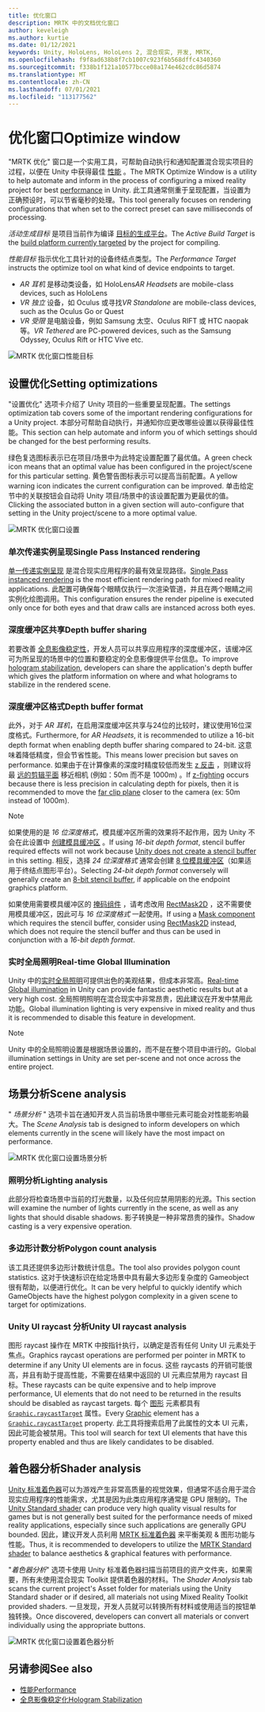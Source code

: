 ```yaml
---
title: 优化窗口
description: MRTK 中的文档优化窗口
author: keveleigh
ms.author: kurtie
ms.date: 01/12/2021
keywords: Unity, HoloLens, HoloLens 2, 混合现实, 开发, MRTK,
ms.openlocfilehash: f9f8ad638b8f7cb1007c923f6b568dffc4340360
ms.sourcegitcommit: f338b1f121a10577bcce08a174e462cdc86d5874
ms.translationtype: MT
ms.contentlocale: zh-CN
ms.lasthandoff: 07/01/2021
ms.locfileid: "113177562"
---
```

# <a name="optimize-window"></a><span data-ttu-id="6aa4d-104">优化窗口</span><span class="sxs-lookup"><span data-stu-id="6aa4d-104">Optimize window</span></span>

<span data-ttu-id="6aa4d-105">"MRTK 优化" 窗口是一个实用工具，可帮助自动执行和通知配置混合现实项目的过程，以便在 Unity 中获得最佳 [性能](../../performance/perf-getting-started.md) 。</span><span class="sxs-lookup"><span data-stu-id="6aa4d-105">The MRTK Optimize Window is a utility to help automate and inform in the process of configuring a mixed reality project for best [performance](../../performance/perf-getting-started.md) in Unity.</span></span> <span data-ttu-id="6aa4d-106">此工具通常侧重于呈现配置，当设置为正确预设时，可以节省毫秒的处理。</span><span class="sxs-lookup"><span data-stu-id="6aa4d-106">This tool generally focuses on rendering configurations that when set to the correct preset can save milliseconds of processing.</span></span>

<span data-ttu-id="6aa4d-107">*活动生成目标* 是项目当前作为编译 [目标的生成平台](https://docs.unity3d.com/Manual/BuildSettings.html)。</span><span class="sxs-lookup"><span data-stu-id="6aa4d-107">The *Active Build Target* is the [build platform currently targeted](https://docs.unity3d.com/Manual/BuildSettings.html) by the project for compiling.</span></span>

<span data-ttu-id="6aa4d-108">*性能目标* 指示优化工具针对的设备终结点类型。</span><span class="sxs-lookup"><span data-stu-id="6aa4d-108">The *Performance Target* instructs the optimize tool on what kind of device endpoints to target.</span></span>

- <span data-ttu-id="6aa4d-109">*AR 耳机* 是移动类设备，如 HoloLens</span><span class="sxs-lookup"><span data-stu-id="6aa4d-109">*AR Headsets* are mobile-class devices, such as HoloLens</span></span>
- <span data-ttu-id="6aa4d-110">*VR 独立* 设备，如 Oculus 或寻找</span><span class="sxs-lookup"><span data-stu-id="6aa4d-110">*VR Standalone* are mobile-class devices, such as the Oculus Go or Quest</span></span>
- <span data-ttu-id="6aa4d-111">*VR 受限* 是电脑设备，例如 Samsung 太空、Oculus RIFT 或 HTC naopak 等。</span><span class="sxs-lookup"><span data-stu-id="6aa4d-111">*VR Tethered* are PC-powered devices, such as the Samsung Odyssey, Oculus Rift or HTC Vive etc.</span></span>

![MRTK 优化窗口性能目标](../images/performance/OptimizeWindowPerformanceTarget.jpg)

## <a name="setting-optimizations"></a><span data-ttu-id="6aa4d-113">设置优化</span><span class="sxs-lookup"><span data-stu-id="6aa4d-113">Setting optimizations</span></span>

<span data-ttu-id="6aa4d-114">"设置优化" 选项卡介绍了 Unity 项目的一些重要呈现配置。</span><span class="sxs-lookup"><span data-stu-id="6aa4d-114">The settings optimization tab covers some of the important rendering configurations for a Unity project.</span></span> <span data-ttu-id="6aa4d-115">本部分可帮助自动执行，并通知你应更改哪些设置以获得最佳性能。</span><span class="sxs-lookup"><span data-stu-id="6aa4d-115">This section can help automate and inform you of which settings should be changed for the best performing results.</span></span>

<span data-ttu-id="6aa4d-116">绿色复选图标表示已在项目/场景中为此特定设置配置了最优值。</span><span class="sxs-lookup"><span data-stu-id="6aa4d-116">A green check icon means that an optimal value has been configured in the project/scene for this particular setting.</span></span> <span data-ttu-id="6aa4d-117">黄色警告图标表示可以提高当前配置。</span><span class="sxs-lookup"><span data-stu-id="6aa4d-117">A yellow warning icon indicates the current configuration can be improved.</span></span> <span data-ttu-id="6aa4d-118">单击给定节中的关联按钮会自动将 Unity 项目/场景中的该设置配置为更最优的值。</span><span class="sxs-lookup"><span data-stu-id="6aa4d-118">Clicking the associated button in a given section will auto-configure that setting in the Unity project/scene to a more optimal value.</span></span>

![MRTK 优化窗口设置](../images/performance/OptimizeWindow_Settings.png)

### <a name="single-pass-instanced-rendering"></a><span data-ttu-id="6aa4d-120">单次传递实例呈现</span><span class="sxs-lookup"><span data-stu-id="6aa4d-120">Single Pass Instanced rendering</span></span>

<span data-ttu-id="6aa4d-121">[单一传递实例呈现](https://docs.unity3d.com/Manual/SinglePassInstancing.html) 是混合现实应用程序的最有效呈现路径。</span><span class="sxs-lookup"><span data-stu-id="6aa4d-121">[Single Pass instanced rendering](https://docs.unity3d.com/Manual/SinglePassInstancing.html) is the most efficient rendering path for mixed reality applications.</span></span> <span data-ttu-id="6aa4d-122">此配置可确保每个眼睛仅执行一次渲染管道，并且在两个眼睛之间实例化绘图调用。</span><span class="sxs-lookup"><span data-stu-id="6aa4d-122">This configuration ensures the render pipeline is executed only once for both eyes and that draw calls are instanced across both eyes.</span></span>

### <a name="depth-buffer-sharing"></a><span data-ttu-id="6aa4d-123">深度缓冲区共享</span><span class="sxs-lookup"><span data-stu-id="6aa4d-123">Depth buffer sharing</span></span>

<span data-ttu-id="6aa4d-124">若要改善 [全息影像稳定性](../../performance/hologram-Stabilization.md)，开发人员可以共享应用程序的深度缓冲区，该缓冲区可为所呈现的场景中的位置和要稳定的全息影像提供平台信息。</span><span class="sxs-lookup"><span data-stu-id="6aa4d-124">To improve [hologram stabilization](../../performance/hologram-Stabilization.md), developers can share the application's depth buffer which gives the platform information on where and what holograms to stabilize in the rendered scene.</span></span>

### <a name="depth-buffer-format"></a><span data-ttu-id="6aa4d-125">深度缓冲区格式</span><span class="sxs-lookup"><span data-stu-id="6aa4d-125">Depth buffer format</span></span>

<span data-ttu-id="6aa4d-126">此外，对于 *AR 耳机*，在启用深度缓冲区共享与24位的比较时，建议使用16位深度格式。</span><span class="sxs-lookup"><span data-stu-id="6aa4d-126">Furthermore, for *AR Headsets*, it is recommended to utilize a 16-bit depth format when enabling depth buffer sharing compared to 24-bit.</span></span> <span data-ttu-id="6aa4d-127">这意味着降低精度，但会节省性能。</span><span class="sxs-lookup"><span data-stu-id="6aa4d-127">This means lower precision but saves on performance.</span></span> <span data-ttu-id="6aa4d-128">如果由于在计算像素的深度时精度较低而发生 [z 反击](https://en.wikipedia.org/wiki/Z-fighting) ，则建议将最 [远的剪辑平面](https://docs.unity3d.com/Manual/class-Camera.html) 移近相机 (例如：50m 而不是 1000m) 。</span><span class="sxs-lookup"><span data-stu-id="6aa4d-128">If [z-fighting](https://en.wikipedia.org/wiki/Z-fighting) occurs because there is less precision in calculating depth for pixels, then it is recommended to move the [far clip plane](https://docs.unity3d.com/Manual/class-Camera.html) closer to the camera (ex: 50m instead of 1000m).</span></span>

> [!NOTE]
> <span data-ttu-id="6aa4d-129">如果使用的是 *16 位深度格式*，模具缓冲区所需的效果将不起作用，因为 Unity 不会在此设置中 [创建模具缓冲区](https://docs.unity3d.com/ScriptReference/RenderTexture-depth.html) 。</span><span class="sxs-lookup"><span data-stu-id="6aa4d-129">If using *16-bit depth format*, stencil buffer required effects will not work because [Unity does not create a stencil buffer](https://docs.unity3d.com/ScriptReference/RenderTexture-depth.html) in this setting.</span></span> <span data-ttu-id="6aa4d-130">相反，选择 *24 位深度格式* 通常会创建 [8 位模具缓冲区](https://docs.unity3d.com/Manual/SL-Stencil.html)（如果适用于终结点图形平台）。</span><span class="sxs-lookup"><span data-stu-id="6aa4d-130">Selecting *24-bit depth format* conversely will generally create an [8-bit stencil buffer](https://docs.unity3d.com/Manual/SL-Stencil.html), if applicable on the endpoint graphics platform.</span></span>
>
> <span data-ttu-id="6aa4d-131">如果使用需要模具缓冲区的 [掩码组件](https://docs.unity3d.com/Manual/script-Mask.html) ，请考虑改用 [RectMask2D](https://docs.unity3d.com/Manual/script-RectMask2D.html) ，这不需要使用模具缓冲区，因此可与 *16 位深度格式* 一起使用。</span><span class="sxs-lookup"><span data-stu-id="6aa4d-131">If using a [Mask component](https://docs.unity3d.com/Manual/script-Mask.html) which requires the stencil buffer, consider using [RectMask2D](https://docs.unity3d.com/Manual/script-RectMask2D.html) instead, which does not require the stencil buffer and thus can be used in conjunction with a *16-bit depth format*.</span></span>

### <a name="real-time-global-illumination"></a><span data-ttu-id="6aa4d-132">实时全局照明</span><span class="sxs-lookup"><span data-stu-id="6aa4d-132">Real-time Global Illumination</span></span>

<span data-ttu-id="6aa4d-133">Unity 中的[实时全局照明](https://docs.unity3d.com/Manual/GIIntro.html)可提供出色的美观结果，但成本非常高。</span><span class="sxs-lookup"><span data-stu-id="6aa4d-133">[Real-time Global illumination](https://docs.unity3d.com/Manual/GIIntro.html) in Unity can provide fantastic aesthetic results but at a very high cost.</span></span> <span data-ttu-id="6aa4d-134">全局照明照明在混合现实中非常昂贵，因此建议在开发中禁用此功能。</span><span class="sxs-lookup"><span data-stu-id="6aa4d-134">Global illumination lighting is very expensive in mixed reality and thus it is recommended to disable this feature in development.</span></span>

> [!NOTE]
> <span data-ttu-id="6aa4d-135">Unity 中的全局照明设置是根据场景设置的，而不是在整个项目中进行的。</span><span class="sxs-lookup"><span data-stu-id="6aa4d-135">Global illumination settings in Unity are set per-scene and not once across the entire project.</span></span>

## <a name="scene-analysis"></a><span data-ttu-id="6aa4d-136">场景分析</span><span class="sxs-lookup"><span data-stu-id="6aa4d-136">Scene analysis</span></span>

<span data-ttu-id="6aa4d-137">" *场景分析* " 选项卡旨在通知开发人员当前场景中哪些元素可能会对性能影响最大。</span><span class="sxs-lookup"><span data-stu-id="6aa4d-137">The *Scene Analysis* tab is designed to inform developers on which elements currently in the scene will likely have the most impact on performance.</span></span>

![MRTK 优化窗口设置场景分析](../images/performance/OptimizeWindow_SceneAnalysis.png)

### <a name="lighting-analysis"></a><span data-ttu-id="6aa4d-139">照明分析</span><span class="sxs-lookup"><span data-stu-id="6aa4d-139">Lighting analysis</span></span>

<span data-ttu-id="6aa4d-140">此部分将检查场景中当前的灯光数量，以及任何应禁用阴影的光源。</span><span class="sxs-lookup"><span data-stu-id="6aa4d-140">This section will examine the number of lights currently in the scene, as well as any lights that should disable shadows.</span></span> <span data-ttu-id="6aa4d-141">影子转换是一种非常昂贵的操作。</span><span class="sxs-lookup"><span data-stu-id="6aa4d-141">Shadow casting is a very expensive operation.</span></span>

### <a name="polygon-count-analysis"></a><span data-ttu-id="6aa4d-142">多边形计数分析</span><span class="sxs-lookup"><span data-stu-id="6aa4d-142">Polygon count analysis</span></span>

<span data-ttu-id="6aa4d-143">该工具还提供多边形计数统计信息。</span><span class="sxs-lookup"><span data-stu-id="6aa4d-143">The tool also provides polygon count statistics.</span></span> <span data-ttu-id="6aa4d-144">这对于快速标识在给定场景中具有最大多边形复杂度的 Gameobject 很有帮助，以便进行优化。</span><span class="sxs-lookup"><span data-stu-id="6aa4d-144">It can be very helpful to quickly identify which GameObjects have the highest polygon complexity in a given scene to target for optimizations.</span></span>

### <a name="unity-ui-raycast-analysis"></a><span data-ttu-id="6aa4d-145">Unity UI raycast 分析</span><span class="sxs-lookup"><span data-stu-id="6aa4d-145">Unity UI raycast analysis</span></span>

<span data-ttu-id="6aa4d-146">图形 raycast 操作在 MRTK 中按指针执行，以确定是否有任何 Unity UI 元素处于焦点。</span><span class="sxs-lookup"><span data-stu-id="6aa4d-146">Graphics raycast operations are performed per pointer in MRTK to determine if any Unity UI elements are in focus.</span></span> <span data-ttu-id="6aa4d-147">这些 raycasts 的开销可能很高，并且有助于提高性能，不需要在结果中返回的 UI 元素应禁用为 raycast 目标。</span><span class="sxs-lookup"><span data-stu-id="6aa4d-147">These raycasts can be quite expensive and to help improve performance, UI elements that do not need to be returned in the results should be disabled as raycast targets.</span></span> <span data-ttu-id="6aa4d-148">每个 [图形](https://docs.unity3d.com/2018.4/Documentation/ScriptReference/UI.Graphic.html) 元素都具有 [`Graphic.raycastTarget`](https://docs.unity3d.com/2018.4/Documentation/ScriptReference/UI.Graphic-raycastTarget.html) 属性。</span><span class="sxs-lookup"><span data-stu-id="6aa4d-148">Every [Graphic](https://docs.unity3d.com/2018.4/Documentation/ScriptReference/UI.Graphic.html) element has a [`Graphic.raycastTarget`](https://docs.unity3d.com/2018.4/Documentation/ScriptReference/UI.Graphic-raycastTarget.html) property.</span></span> <span data-ttu-id="6aa4d-149">此工具将搜索启用了此属性的文本 UI 元素，因此可能会被禁用。</span><span class="sxs-lookup"><span data-stu-id="6aa4d-149">This tool will search for text UI elements that have this property enabled and thus are likely candidates to be disabled.</span></span>

## <a name="shader-analysis"></a><span data-ttu-id="6aa4d-150">着色器分析</span><span class="sxs-lookup"><span data-stu-id="6aa4d-150">Shader analysis</span></span>

<span data-ttu-id="6aa4d-151">[Unity 标准着色器](https://docs.unity3d.com/Manual/shader-StandardShader.html)可以为游戏产生非常高质量的视觉效果，但通常不适合用于混合现实应用程序的性能需求，尤其是因为此类应用程序通常是 GPU 限制的。</span><span class="sxs-lookup"><span data-stu-id="6aa4d-151">The [Unity Standard shader](https://docs.unity3d.com/Manual/shader-StandardShader.html) can produce very high quality visual results for games but is not generally best suited for the performance needs of mixed reality applications, especially since such applications are generally GPU bounded.</span></span> <span data-ttu-id="6aa4d-152">因此，建议开发人员利用 [MRTK 标准着色器](../rendering/mrtk-standard-shader.md) 来平衡美观 & 图形功能与性能。</span><span class="sxs-lookup"><span data-stu-id="6aa4d-152">Thus, it is recommended to developers to utilize the [MRTK Standard shader](../rendering/mrtk-standard-shader.md) to balance aesthetics & graphical features with performance.</span></span>

<span data-ttu-id="6aa4d-153">"*着色器分析*" 选项卡使用 Unity 标准着色器扫描当前项目的资产文件夹，如果需要，所有未使用混合现实 Toolkit 提供着色器的材料。</span><span class="sxs-lookup"><span data-stu-id="6aa4d-153">The *Shader Analysis* tab scans the current project's Asset folder for materials using the Unity Standard shader or if desired, all materials not using Mixed Reality Toolkit provided shaders.</span></span> <span data-ttu-id="6aa4d-154">一旦发现，开发人员就可以转换所有材料或使用适当的按钮单独转换。</span><span class="sxs-lookup"><span data-stu-id="6aa4d-154">Once discovered, developers can convert all materials or convert individually using the appropriate buttons.</span></span>

![MRTK 优化窗口设置着色器分析](../images/performance/OptimizeWindow_ShaderAnalysis.png)

## <a name="see-also"></a><span data-ttu-id="6aa4d-156">另请参阅</span><span class="sxs-lookup"><span data-stu-id="6aa4d-156">See also</span></span>

- [<span data-ttu-id="6aa4d-157">性能</span><span class="sxs-lookup"><span data-stu-id="6aa4d-157">Performance</span></span>](../../performance/perf-getting-started.md)
- [<span data-ttu-id="6aa4d-158">全息影像稳定化</span><span class="sxs-lookup"><span data-stu-id="6aa4d-158">Hologram Stabilization</span></span>](../../performance/hologram-stabilization.md)
